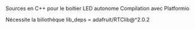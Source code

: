 Sources en C++ pour le boitier LED autonome
Compilation avec Platformio

Nécessite la biliothèque
lib_deps = adafruit/RTClib@^2.0.2
